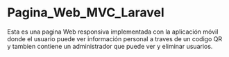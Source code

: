 # Pagina_Web_MVC_Laravel
 Esta es una pagina Web responsiva implementada con la aplicación móvil donde el usuario puede ver información  personal a traves de un codigo QR y tambien contiene un administrador que puede ver y eliminar usuarios.
